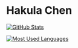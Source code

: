 # Hakula Chen
 
[![GitHub Stats](https://github-readme-stats.vercel.app/api?username=hakula139&theme=tokyonight&count_private=true&show_icons=true&include_all_commits=true)](https://github.com/hakula139)

[![Most Used Languages](https://github-readme-stats.vercel.app/api/top-langs/?username=hakula139&theme=tokyonight&langs_count=10&layout=compact&exclude_repo=MIPS-Toolchain)](https://github.com/hakula139)
